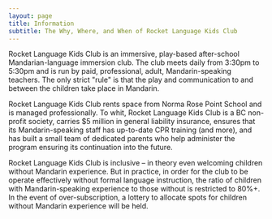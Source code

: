 ```yaml
---
layout: page
title: Information
subtitle: The Why, Where, and When of Rocket Language Kids Club
---
```


Rocket Language Kids Club is an immersive, play-based after-school Mandarian-language immersion club. The club meets daily from 3:30pm to 5:30pm and is run by paid, professional, adult, Mandarin-speaking teachers.  The only strict "rule" is that the play and communication to and between the children take place in Mandarin.  

Rocket Language Kids Club rents space from Norma Rose Point School and is managed professionally.  To whit, Rocket Language Kids Club is a BC non-profit society, carries $5 million in general liability insurance, ensures that its Mandarin-speaking staff has up-to-date CPR training (and more), and has built a small team of dedicated parents who help administer the program ensuring its continuation into the future.  

Rocket Language Kids Club is inclusive – in theory even welcoming children without Mandarin experience. But in practice, in order for the club to be operate effectively without formal language instruction, the ratio of children with Mandarin-speaking experience to those without is restricted to 80%+.  In the event of over-subscription, a lottery to allocate spots for children without Mandarin experience will be held.  


<!--, please let us know about the likelihood and timeline of enrolling your child, and if you’re interested in helping with any program administration (establishing the non-profit, accountancy and tax filings, or working part- or full-time to supervise the program). Although we’ve already had some success identifying staff, we’d still appreciate recommendations for Mandarin-speaking paid program staff (e.g., yourself or family members, a nanny/babysitter who might enjoy working with more kids, people with activities/teaching backgrounds, etc). General feedback about the idea is welcome too!-->
